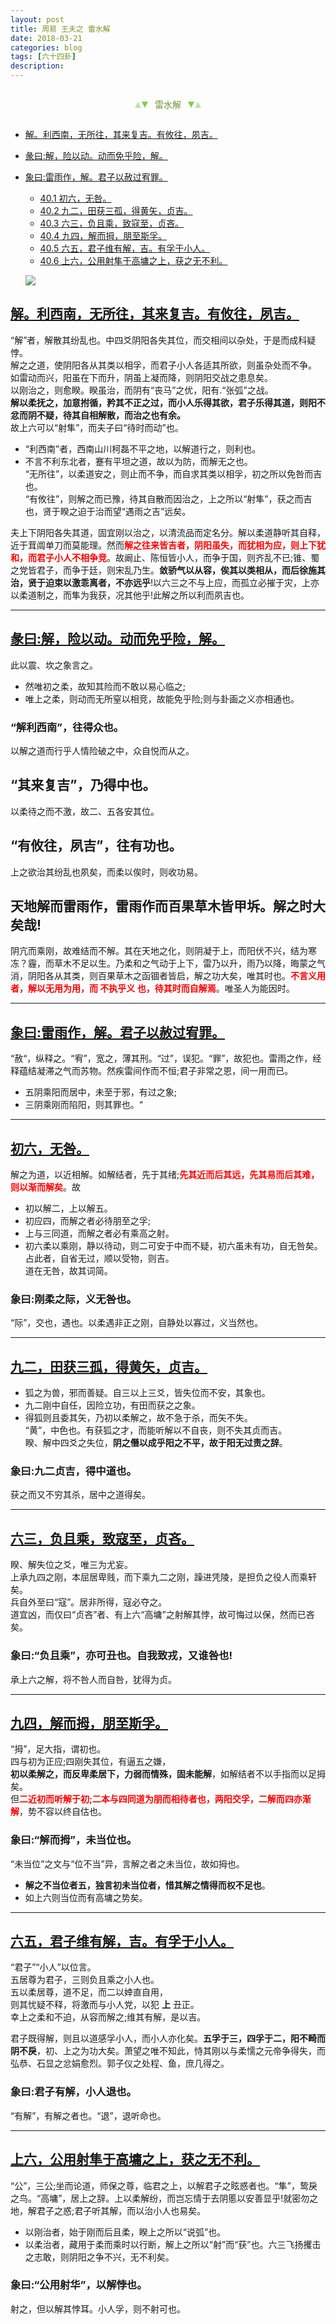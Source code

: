 ```yaml
---
layout: post
title: 周易 王夫之 雷水解
date: 2018-03-21
categories: blog
tags: [六十四卦]
description: 
---
```


<span id = "jump"></span>


<section style="margin: 0px auto; text-align: center;">
    <section class="xhr" style="width: 0px; height: 0px; border-left: 5px solid transparent; border-right: 5px solid transparent; border-bottom: 10px solid rgb(135, 201, 67); display: inline-block; opacity: 0.5; border-top-color: rgb(135, 201, 67);"></section>
    <section class="xhr" style="width: 0px; height: 0px; border-left: 5px solid transparent; border-right: 5px solid transparent; border-top: 10px solid rgb(135, 201, 67); display: inline-block; margin-left: -3px; border-bottom-color: rgb(135, 201, 67);"></section>
    <section style="
margin-left: 0.5em;
display: inline-block;">
        <p>
            <span style="color: rgb(118, 146, 60);">雷水解</span>
        </p>
    </section>
    <section class="xhr" style="margin-left: 0.5em; width: 0px; height: 0px; border-left: 5px solid transparent; border-right: 5px solid transparent; border-top: 10px solid rgb(135, 201, 67); display: inline-block; border-bottom-color: rgb(135, 201, 67);"></section>
    <section class="xhr" style="width: 0px; height: 0px; border-left: 5px solid transparent; border-right: 5px solid transparent; border-bottom: 10px solid rgb(135, 201, 67); display: inline-block; opacity: 0.5; margin-left: -3px; border-top-color: rgb(135, 201, 67);"></section>
</section>

- [解。利西南，无所往，其来复吉。有攸往，夙吉。](#jump利西南)
- [彖曰:解，险以动。动而免乎险，解。](#jump解，险以动。)
- [象曰:雷雨作，解。君子以赦过宥罪。](#jump雷雨作，解。)
  - [40.1 初六，无咎。](#jump初六，无咎。)
  - [40.2 九二，田获三孤，得黄矢，贞吉。](#jump九二，田获三孤，得黄矢，贞吉。)
  - [40.3 六三，负且乘，致寇至，贞吝。](#jump六三，负且乘，致寇至，贞吝。)
  - [40.4 九四，解而拇，朋至斯孚。](#jump九四，解而拇，朋至斯孚。)
  - [40.5 六五，君子维有解，吉。有孚于小人。](#jump六五，君子维有解，吉。有孚于小人。)
  - [40.6 上六，公用射隼于高墉之上，获之无不利。](#jump上六，公用射隼于高墉之上，获之无不利。)
  
  ![](http://www.guoyi360.com/uploads/allimg/130811/1-130Q1113424X3.jpg)


<span id = "jump利西南"></span>
## [解。利西南，无所往，其来复吉。有攸往，夙吉。](#jump)
“解”者，解散其纷乱也。中四爻阴阳各失其位，而交相间以杂处，于是而成科疑悖。<br>
解之之道，使阴阳各从其类以相孚，而君子小人各适其所欲，则虽杂处而不争。<br>
如雷动而兴，阳虽在下而升，阴虽上凝而降，则阴阳交战之患息矣。<br>
以刚治之，则愈睽。睽虽治，而阴有“丧马”之优，阳有.“张弧”之战。<br>
**解以柔抚之，加意拊循，矜其不正之过，而小人乐得其欲，君子乐得其道，则阳不忿而阴不疑，待其自相解散，而治之也有余。**<br>
故上六可以“射隼”，而夫子曰“待时而动”也。


- “利西南”者，西南山川柯磊不平之地，以解道行之，则利也。
- 不言不利东北者，蹇有平坦之道，故以为防，而解无之也。<br>
“无所往”，以柔道安之，则止而不争，而自求其类以相孚，初之所以免咎而吉也。<br>
“有攸往”，则解之而已豫，待其自散而因治之，上之所以“射隼”，获之而吉也，贤于睽之迫于治而望“遇雨之吉”远矣。


夫上下阴阳各失其道，固宜刚以治之，以清流品而定名分。解以柔道静听其自释，近于茸阘单刀而莫能理。然而<font color="#FF0000"><b>解之往来皆吉者，阴阳虽失，而犹相为应，则上下犹和，而君子小人不相争竞</b></font>。故阚止、陈恒皆小人，而争于国，则齐乱不已;锥、蜀之党皆君子，而争于廷，则宋乱乃生。**敛骄气以从容，俟其以类相从，而后徐施其治，贤于迫束以激乖离者，不亦远乎**!以六三之不与上应，而孤立必摧于灾，上亦以柔道制之，而隼为我获，况其他乎!此解之所以利而夙吉也。

----

<span id = "jump解，险以动。"></span>
## [彖曰:解，险以动。动而免乎险，解。](#jump)
此以震、坎之象言之。
- 然唯初之柔，故知其险而不敢以易心临之;
- 唯上之柔，则动而无所窒以相竞，故能免乎险;则与卦画之义亦相通也。

### “解利西南”，往得众也。
以解之道而行乎人情险破之中，众自悦而从之。

## “其来复吉”，乃得中也。
以柔待之而不激，故二、五各安其位。

## “有攸往，夙吉”，往有功也。
上之欲治其纷乱也夙矣，而柔以俟时，则收功易。

## 天地解而雷雨作，雷雨作而百果草木皆甲坼。解之时大矣哉!
阴亢而乘刚，故难结而不解。其在天地之化，则阴凝于上，而阳伏不兴，结为寒冻？霾，而草木不足以生。乃柔和之气动于上下，雷乃以升，雨乃以降，晦蒙之气消，阴阳各从其类，则百果草木之函锢者皆启，解之功大矣，唯其时也。<font color="#FF0000"><b>不言义用者，解以无用为用，而 不执乎义 也，待其时而自解焉</b></font>。唯圣人为能因时。

----

<span id = "jump雷雨作，解。"></span>
## [象曰:雷雨作，解。君子以赦过宥罪。](#jump)
“赦“，纵释之。“宥”，宽之，薄其刑。“过”，误犯。“罪”，故犯也。雷雨之作，经释蕴结凝滞之气而苏物。然疾雷间作而不恒;君子非常之恩，间一用而已。
- 五阴乘阳而居中，未至于邪，有过之象;
- 三阴乘刚而陷阳，则其罪也。“

----

<span id = "jump初六，无咎。"></span>
## [初六，无咎。](#jump)
解之为道，以近相解。如解结者，先于其绪;<font color="#FF0000"><b>先其近而后其远，先其易而后其难，则以渐而解矣</b></font>。故
- 初以解二，上以解五。
- 初应四，而解之者必待朋至之孚;
- 上与三同道，而解之者必有乘高之射。
- 初六柔以乘刚，静以待动，则二可安于中而不疑，初六虽未有功，自无咎矣。<br>
占此者，自省无过，顺以受物，则吉。<br>
道在无咎，故其词简。

### 象曰:刚柔之际，义无咎也。
“际”，交也，遇也。以柔遇非正之刚，自静处以寡过，义当然也。

----

<span id = "jump"></span>
## [九二，田获三孤，得黄矢，贞吉。](#jump)
- 狐之为兽，邪而善疑。自三以上三爻，皆失位而不安，其象也。
- 九二刚中自任，因险立功，有田而获之之象。
- 得狐则且委其矢，乃初以柔解之，故不急于杀，而矢不失。<br>
“黄”，中色也。有获狐之才，而能听解以不自丧，则不失其贞而吉。<br>
睽、解中四爻之失位，**阴之僭以成乎阳之不平，故于阳无过责之辞**。

### 象曰:九二贞吉，得中道也。
获之而又不穷其杀，居中之道得矣。

----

<span id = "jump六三，负且乘，致寇至，贞吝。"></span>
## [六三，负且乘，致寇至，贞吝。](#jump)
睽、解失位之爻，唯三为尤妄。<br>
上承九四之刚，本屈居卑贱，而下乘九二之刚，躁进凭陵，是担负之役人而乘轩矣。<br>
兵自外至曰“寇”。居非所得，寇必夺之。<br>
道宜凶，而仅曰“贞吝”者、有上六“高墉”之射解其悖，故可悔过以保，然而已吝矣。

### 象曰:“负且乘”，亦可丑也。自我致戎，又谁咎也!
承上六之解，将不咎人而自咎，犹得为贞。

----

<span id = "jump九四，解而拇，朋至斯孚。"></span>
## [九四，解而拇，朋至斯孚。](#jump)
“拇”，足大指，谓初也。<br>
四与初为正应;四刚失其位，有逼五之嫌，<br>
**初以柔解之，而反卑柔居下，力弱而情殊，固未能解**，如解结者不以手指而以足拇矣。<br>
但<font color="#FF0000"><b>二近初而听解于初;二本与四同道为朋而相待者也，两阳交孚，二解而四亦渐解</b></font>，势不容以终自估也。

### 象曰:“解而拇”，未当位也。
“未当位”之文与“位不当”异，言解之者之未当位，故如拇也。
- **解之不当位者五，独言初未当位者，惜其解之情得而权不足也**。
- 如上六则当位而有高墉之势矣。

----

<span id = "jump六五，君子维有解，吉。有孚于小人。"></span>
## [六五，君子维有解，吉。有孚于小人。](#jump)
“君子”“小人”以位言。<br>
五居尊为君子，三则负且乘之小人也。<br>
五以柔居尊，道不足，而二以婞直自用，<br>
则其忧疑不释，将激而与小人党，以犯 **上** 丑正。<br>
幸上之柔和不迫，从容而解之;维其有解，是以吉。


君子既得解，则且以道感孚小人，而小人亦化矣。**五孚于三，四孚于二，阳不畸而阴不戾**，初、上之为功大矣。萧望之唯不知此，恃其刚以与柔懦之元帝争得失，而弘恭、石显之忿娟愈烈。郭子仪之处程、鱼，庶几得之。

### 象曰:君子有解，小人退也。
“有解”，有解之者也。“退”，退听命也。

----

<span id = "jump上六，公用射隼于高墉之上，获之无不利。"></span>
## [上六，公用射隼于高墉之上，获之无不利。](#jump)
“公”，三公;坐而论道，师保之尊，临君之上，以解君子之眩惑者也。“隼”，鸷戾之鸟。“高墉”，居上之辞。上以柔解纷，而岂忘情于去阴慝以安善显乎!就密勿之地，解君子之惑;君子听其解，而以治小人也易矣。
- 以刚治者，始于刚而后且柔，睽上之所以“说弧”也。
- 以柔治者，藏用于柔而乘时以行断，解上之所以“射”而“获”也。六三飞扬攫击之志敢，则阴阳之争不兴，无不利矣。

### 象曰:“公用射华”，以解悖也。
射之，但以解其悖耳。小人孚，则不射可也。





